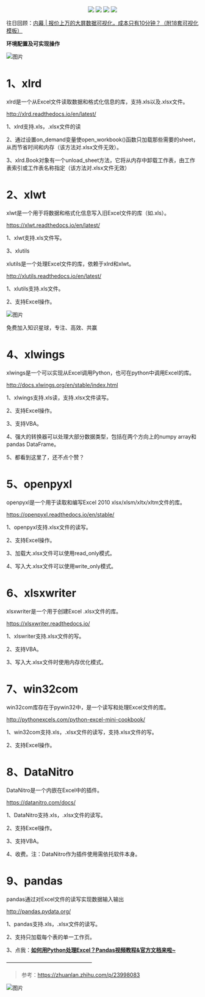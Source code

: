 <div align="center">
    <a href="https://github.com/zhaofeng092/python_auto_office"> <img src="https://badgen.net/badge/Github/%E7%A8%8B%E5%BA%8F%E5%91%98?icon=github&color=red"></a>
    <a href="http://t.cn/A6Gkrbzw"> <img src="https://badgen.net/badge/follow/%E5%85%AC%E4%BC%97%E5%8F%B7?icon=rss&color=green"></a>
    <a href="https://space.bilibili.com/259649365"> <img src="https://badgen.net/badge/pick/B%E7%AB%99?icon=dependabot&color=blue"></a>
    <a href="https://mp.weixin.qq.com/s/CadAaJUTUlXmTxJAjFUfPQ"> <img src="https://badgen.net/badge/join/%E4%BA%A4%E6%B5%81%E7%BE%A4?icon=atom&color=yellow"></a>
    </div>


往日回顾：[内幕 | 报价上万的大屏数据可视化，成本只有10分钟？（附18套可视化模板）](http://mp.weixin.qq.com/s?__biz=MzI2Nzg5MjgyNg==&mid=2247487795&idx=1&sn=2c5c03e79779e5c3771c6907fb86ef75&chksm=eaf6b006dd81391003d372e4d73447b01e296655222564d8e262ee36c5b7a146c02ed2d8ea0e&scene=21#wechat_redirect)



**环境配置及可实现操作**

![图片](https://mmbiz.qpic.cn/mmbiz_jpg/SAHDhZ6pPOibuS0xkxf1HGCtV1KxmOy2ic2qcAEQxDSsa1icC6on0bibkxBRHPxgqZ3rVuI4UnwGcscibcpO3Ifwzjg/640?wx_fmt=jpeg&tp=webp&wxfrom=5&wx_lazy=1&wx_co=1)

# 1、xlrd

xlrd是一个从Excel文件读取数据和格式化信息的库，支持.xls以及.xlsx文件。

http://xlrd.readthedocs.io/en/latest/

1、xlrd支持.xls，.xlsx文件的读

2、通过设置on_demand变量使open_workbook()函数只加载那些需要的sheet，从而节省时间和内存（该方法对.xlsx文件无效）。

3、xlrd.Book对象有一个unload_sheet方法，它将从内存中卸载工作表，由工作表索引或工作表名称指定（该方法对.xlsx文件无效）

# 2、xlwt

xlwt是一个用于将数据和格式化信息写入旧Excel文件的库（如.xls）。

https://xlwt.readthedocs.io/en/latest/

1、xlwt支持.xls文件写。

3、xlutils

xlutils是一个处理Excel文件的库，依赖于xlrd和xlwt。

http://xlutils.readthedocs.io/en/latest/

1、xlutils支持.xls文件。

2、支持Excel操作。



![图片](https://mmbiz.qpic.cn/mmbiz_png/SAHDhZ6pPOibuS0xkxf1HGCtV1KxmOy2ic7hAUiaeuib4VamYHtHFXO988QXwK0QicQxTK1MqDOsMwiamT9xBlBhcG4g/640?wx_fmt=png&tp=webp&wxfrom=5&wx_lazy=1&wx_co=1)

免费加入知识星球，专注、高效、共赢

# 4、xlwings

xlwings是一个可以实现从Excel调用Python，也可在python中调用Excel的库。

http://docs.xlwings.org/en/stable/index.html

1、xlwings支持.xls读，支持.xlsx文件读写。

2、支持Excel操作。

3、支持VBA。

4、强大的转换器可以处理大部分数据类型，包括在两个方向上的numpy array和pandas DataFrame。

5、都看到这里了，还不点个赞？

# 5、openpyxl

openpyxl是一个用于读取和编写Excel 2010 xlsx/xlsm/xltx/xltm文件的库。

https://openpyxl.readthedocs.io/en/stable/

1、openpyxl支持.xlsx文件的读写。

2、支持Excel操作。

3、加载大.xlsx文件可以使用read_only模式。

4、写入大.xlsx文件可以使用write_only模式。

# 6、xlsxwriter

xlsxwriter是一个用于创建Excel .xlsx文件的库。

https://xlsxwriter.readthedocs.io/

1、xlswriter支持.xlsx文件的写。

2、支持VBA。

3、写入大.xlsx文件时使用内存优化模式。

# 7、win32com

win32com库存在于pywin32中，是一个读写和处理Excel文件的库。

http://pythonexcels.com/python-excel-mini-cookbook/

1、win32com支持.xls，.xlsx文件的读写，支持.xlsx文件的写。

2、支持Excel操作。

# 8、DataNitro

DataNitro是一个内嵌在Excel中的插件。

https://datanitro.com/docs/

1、DataNitro支持.xls，.xlsx文件的读写。

2、支持Excel操作。

3、支持VBA。

4、收费。注：DataNitro作为插件使用需依托软件本身。



# 9、pandas

pandas通过对Excel文件的读写实现数据输入输出

http://pandas.pydata.org/

1、pandas支持.xls，.xlsx文件的读写。

2、支持只加载每个表的单一工作页。

3、点我：[**如何用Python处理Excel？Pandas视频教程&官方文档来啦~**](http://mp.weixin.qq.com/s?__biz=MzI2Nzg5MjgyNg==&mid=2247487280&idx=1&sn=504f948be74ae8a2fa9f3419ef8fbc5d&chksm=eaf6ae05dd812713b99e1164589d17333173ac0c60c2bfcf1942c84f8fcbac225664ec248923&scene=21#wechat_redirect)



————————————————

> 参考：https://zhuanlan.zhihu.com/p/23998083

![图片](https://mmbiz.qpic.cn/mmbiz_jpg/SAHDhZ6pPOibgo7Ze5JAPiaYYmteOo95fwpiacvSnibzVmNVCEN6fbfgaDKGHNlMZ6aFiaGjuCfr4ekng7mlfUaCWyg/640?wx_fmt=jpeg&tp=webp&wxfrom=5&wx_lazy=1&wx_co=1)